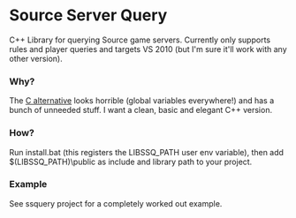 # Source Server Query

C++ Library for querying Source game servers.
Currently only supports rules and player queries and targets VS 2010 (but I'm sure it'll work with any other version).

### Why?
The [C alternative](https://developer.valvesoftware.com/wiki/Source_Server_Query_Library) looks horrible (global variables everywhere!) and has a bunch of unneeded stuff. I want a clean, basic and elegant C++ version.

### How?
Run install.bat (this registers the LIBSSQ_PATH user env variable), then add $(LIBSSQ_PATH)\public as include and library path to your project.

### Example
See ssquery project for a completely worked out example.
